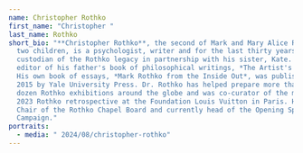 ```yaml
---
name: Christopher Rothko
first_name: "Christopher "
last_name: Rothko
short_bio: "**Christopher Rothko**, the second of Mark and Mary Alice Rothko's
  two children, is a psychologist, writer and for the last thirty years, the
  custodian of the Rothko legacy in partnership with his sister, Kate. He is
  editor of his father's book of philosophical writings, *The Artist's Reality*.
  His own book of essays, *Mark Rothko from the Inside Out*, was published in
  2015 by Yale University Press. Dr. Rothko has helped prepare more than two
  dozen Rothko exhibitions around the globe and was co-curator of the monumental
  2023 Rothko retrospective at the Foundation Louis Vuitton in Paris. He is Past
  Chair of the Rothko Chapel Board and currently head of the Opening Spaces
  Campaign."
portraits:
  - media: " 2024/08/christopher-rothko"
---
```

